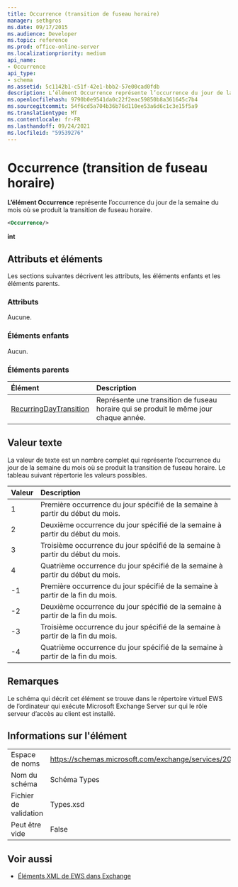 ```yaml
---
title: Occurrence (transition de fuseau horaire)
manager: sethgros
ms.date: 09/17/2015
ms.audience: Developer
ms.topic: reference
ms.prod: office-online-server
ms.localizationpriority: medium
api_name:
- Occurrence
api_type:
- schema
ms.assetid: 5c1142b1-c51f-42e1-bbb2-57e00cad0fdb
description: L’élément Occurrence représente l’occurrence du jour de la semaine du mois où se produit la transition de fuseau horaire.
ms.openlocfilehash: 9790b0e9541da0c22f2eac59850b8a361645c7b4
ms.sourcegitcommit: 54f6cd5a704b36b76d110ee53a6d6c1c3e15f5a9
ms.translationtype: MT
ms.contentlocale: fr-FR
ms.lasthandoff: 09/24/2021
ms.locfileid: "59539276"
---
```

# <a name="occurrence-time-zone-transition"></a>Occurrence (transition de fuseau horaire)

**L’élément Occurrence** représente l’occurrence du jour de la semaine du mois où se produit la transition de fuseau horaire. 
  
```xml
<Occurrence/>
```

**int**

## <a name="attributes-and-elements"></a>Attributs et éléments

Les sections suivantes décrivent les attributs, les éléments enfants et les éléments parents.
  
### <a name="attributes"></a>Attributs

Aucune.
  
### <a name="child-elements"></a>Éléments enfants

Aucun.
  
### <a name="parent-elements"></a>Éléments parents

|**Élément**|**Description**|
|:-----|:-----|
|[RecurringDayTransition](recurringdaytransition.md) <br/> |Représente une transition de fuseau horaire qui se produit le même jour chaque année.  <br/> |
   
## <a name="text-value"></a>Valeur texte

La valeur de texte est un nombre complet qui représente l’occurrence du jour de la semaine du mois où se produit la transition de fuseau horaire. Le tableau suivant répertorie les valeurs possibles.
  
|**Valeur**|**Description**|
|:-----|:-----|
|1  <br/> |Première occurrence du jour spécifié de la semaine à partir du début du mois.  <br/> |
|2  <br/> |Deuxième occurrence du jour spécifié de la semaine à partir du début du mois.  <br/> |
|3  <br/> |Troisième occurrence du jour spécifié de la semaine à partir du début du mois.  <br/> |
|4   <br/> |Quatrième occurrence du jour spécifié de la semaine à partir du début du mois.  <br/> |
|-1  <br/> |Première occurrence du jour spécifié de la semaine à partir de la fin du mois.  <br/> |
|-2  <br/> |Deuxième occurrence du jour spécifié de la semaine à partir de la fin du mois.  <br/> |
|-3  <br/> |Troisième occurrence du jour spécifié de la semaine à partir de la fin du mois.  <br/> |
|-4  <br/> |Quatrième occurrence du jour spécifié de la semaine à partir de la fin du mois.  <br/> |
   
## <a name="remarks"></a>Remarques

Le schéma qui décrit cet élément se trouve dans le répertoire virtuel EWS de l’ordinateur qui exécute Microsoft Exchange Server sur qui le rôle serveur d’accès au client est installé.
  
## <a name="element-information"></a>Informations sur l'élément

|||
|:-----|:-----|
|Espace de noms  <br/> |https://schemas.microsoft.com/exchange/services/2006/types  <br/> |
|Nom du schéma  <br/> |Schéma Types  <br/> |
|Fichier de validation  <br/> |Types.xsd  <br/> |
|Peut être vide  <br/> |False  <br/> |
   
## <a name="see-also"></a>Voir aussi

- [Éléments XML de EWS dans Exchange](ews-xml-elements-in-exchange.md)

